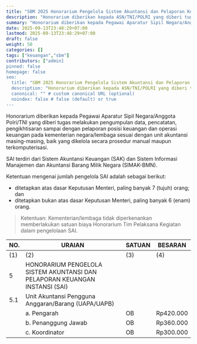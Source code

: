 ```yaml
---
title: "SBM 2025 Honorarium Pengelola Sistem Akuntansi dan Pelaporan Keuangan "
description: "Honorarium diberikan kepada ASN/TNI/POLRI yang diberi tugas melakukan pengelolaan"
summary: "Honorarium diberikan kepada Pegawai Aparatur Sipil Negara/Anggota Polri/TNI yang diberi tugas melakukan pengumpulan data, pencatatan, pengikhtisaran sampai dengan pelaporan posisi keuangan dan operasi keuangan pada kementerian negara/lembaga sesuai dengan unit akuntansi masing-masing, baik yang dikelola secara prosedur manual maupun terkomputerisasi."
date: 2025-09-13T23:48:29+07:00
lastmod: 2025-09-13T23:48:29+07:00
draft: false
weight: 50
categories: []
tags: ["keuangan","sbm"]
contributors: ["admin]
pinned: false
homepage: false
seo:
  title: "SBM 2025 Honorarium Pengelola Sistem Akuntansi dan Pelaporan Keuangan " # custom title (optional)
  description: "Honorarium diberikan kepada ASN/TNI/POLRI yang diberi tugas melakukan pengelolaan" # custom description (recommended)
  canonical: "" # custom canonical URL (optional)
  noindex: false # false (default) or true
---
```


Honorarium diberikan kepada Pegawai Aparatur Sipil Negara/Anggota Polri/TNI yang diberi tugas melakukan pengumpulan data, pencatatan, pengikhtisaran sampai dengan pelaporan posisi keuangan dan operasi keuangan pada kementerian negara/lembaga sesuai dengan unit akuntansi masing-masing, baik yang dikelola secara prosedur manual maupun terkomputerisasi.

SAI terdiri dari Sistem Akuntansi Keuangan (SAK) dan Sistem Informasi Manajemen dan Akuntansi Barang Milik Negara (SIMAK-BMN).

Ketentuan mengenai jumlah pengelola SAI adalah sebagai berikut:
- ditetapkan atas dasar Keputusan Menteri, paling banyak 7 (tujuh) orang; dan
- ditetapkan bukan atas dasar Keputusan Menteri, paling banyak 6 (enam) orang.

> Ketentuan:
> Kementerian/lembaga tidak diperkenankan memberlakukan satuan biaya Honorarium Tim Pelaksana Kegiatan dalam pengelolaan SAI.

| NO. | URAIAN                                                                                       | SATUAN | BESARAN     |
| --- | -------------------------------------------------------------------------------------------- | ------ | ----------- |
| (1) | (2)                                                                                          | (3)    | (4)         |
| 5   | HONORARIUM PENGELOLA SISTEM AKUNTANSI DAN PELAPORAN KEUANGAN INSTANSI (SAI)                  |        |             |
| 5.1 | Unit Akuntansi Pengguna Anggaran/Barang (UAPA/UAPB)                                          |        |             |
|     | a. Pengarah                                                                                  | OB     | Rp420.000   |
|     | b. Penanggung Jawab                                                                          | OB     | Rp360.000   |
|     | c. Koordinator                                                                               | OB     | Rp300.000   |
